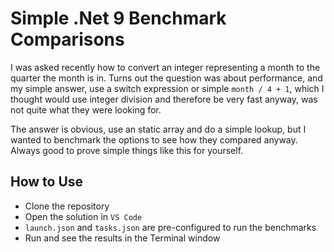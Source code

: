 # Simple .Net 9 Benchmark Comparisons

I was asked recently how to convert an integer representing a month to the quarter the month is in.
Turns out the question was about performance, and my simple answer, use a switch expression or simple `month / 4 + 1`, which I thought would use integer division and therefore be very fast anyway, was not quite what they were looking for.

The answer is obvious, use an static array and do a simple lookup, but I wanted to benchmark the options to see how they compared anyway. Always good to prove simple things like this for yourself.

## How to Use
- Clone the repository
- Open the solution in `VS Code`
- `launch.json` and `tasks.json` are pre-configured to run the benchmarks
- Run and see the results in the Terminal window
